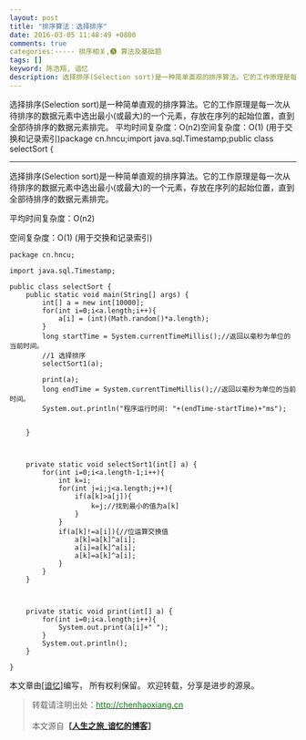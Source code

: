 ```yaml
---
layout: post
title: "排序算法：选择排序"
date: 2016-03-05 11:48:49 +0800
comments: true
categories:----- 排序相关,❺ 算法及基础题
tags: []
keyword: 陈浩翔, 谙忆
description: 选择排序(Selection sort)是一种简单直观的排序算法。它的工作原理是每一次从待排序的数据元素中选出最小(或最大)的一个元素，存放在序列的起始位置，直到全部待排序的数据元素排完。 平均时间复杂度：O(n2)空间复杂度：O(1)  (用于交换和记录索引)package cn.hncu;import java.sql.Timestamp;public class selectSort { 
---
```



选择排序(Selection sort)是一种简单直观的排序算法。它的工作原理是每一次从待排序的数据元素中选出最小(或最大)的一个元素，存放在序列的起始位置，直到全部待排序的数据元素排完。 平均时间复杂度：O(n2)空间复杂度：O(1)  (用于交换和记录索引)package cn.hncu;import java.sql.Timestamp;public class selectSort {
<!-- more -->
----------

选择排序(Selection sort)是一种简单直观的排序算法。它的工作原理是每一次从待排序的数据元素中选出最小(或最大)的一个元素，存放在序列的起始位置，直到全部待排序的数据元素排完。 

平均时间复杂度：O(n2)

空间复杂度：O(1)  (用于交换和记录索引)

```
package cn.hncu;

import java.sql.Timestamp;

public class selectSort {
	public static void main(String[] args) {
		int[] a = new int[10000];
		for(int i=0;i<a.length;i++){
			a[i] = (int)(Math.random()*a.length);
		}
		long startTime = System.currentTimeMillis();//返回以毫秒为单位的当前时间。
		//1 选择排序
		selectSort1(a);
		
		print(a);
		long endTime = System.currentTimeMillis();//返回以毫秒为单位的当前时间。
		System.out.println("程序运行时间: "+(endTime-startTime)+"ms");
		
		
	}



	private static void selectSort1(int[] a) {
		for(int i=0;i<a.length-1;i++){
			int k=i;
			for(int j=i;j<a.length;j++){
				if(a[k]>a[j]){
					k=j;//找到最小的值为a[k]
				}
			}
			if(a[k]!=a[i]){//位运算交换值
				a[k]=a[k]^a[i];
				a[i]=a[k]^a[i];
				a[k]=a[k]^a[i];
			}
		}
	}



	private static void print(int[] a) {
		for(int i=0;i<a.length;i++){
			System.out.print(a[i]+" ");
		}
		System.out.println();
	}

}

```

本文章由<a href="http://chenhaoxiang.cn/">[谙忆]</a>编写， 所有权利保留。 
欢迎转载，分享是进步的源泉。
<blockquote cite='陈浩翔'>
<p background-color='#D3D3D3'>转载请注明出处：<a href='http://chenhaoxiang.cn'><font color="green">http://chenhaoxiang.cn</font></a><br><br>
本文源自<strong>【<a href='http://chenhaoxiang.cn' target='_blank'>人生之旅_谙忆的博客</a>】</strong></p>
</blockquote>
